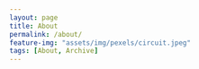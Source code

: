 ```yaml
---
layout: page
title: About
permalink: /about/
feature-img: "assets/img/pexels/circuit.jpeg"
tags: [About, Archive]
---
```





